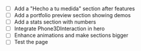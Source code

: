 - [ ] Add a "Hecho a tu medida" section after features
- [ ] Add a portfolio preview section showing demos
- [ ] Add a stats section with numbers
- [ ] Integrate Phone3DInteraction in hero
- [ ] Enhance animations and make sections bigger
- [ ] Test the page
